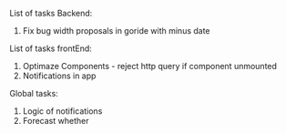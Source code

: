 List of tasks Backend:

1. Fix bug width proposals in goride with minus date

List of tasks frontEnd:

1. Optimaze Components - reject http query if component unmounted
2. Notifications in app

Global tasks:

1. Logic of notifications
2. Forecast whether
